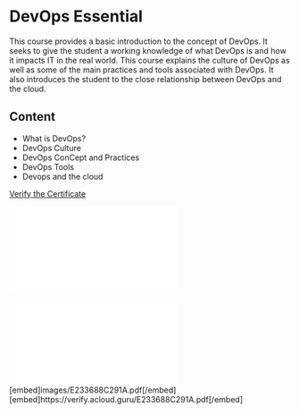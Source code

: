 
# DevOps Essential
This course provides a basic introduction to the concept of DevOps. It seeks to give the student a working knowledge of what DevOps is and how it impacts IT in the real world. This course explains the culture of DevOps as well as some of the main practices and tools associated with DevOps. It also introduces the student to the close relationship between DevOps and the cloud.

## Content
- What is DevOps?
- DevOps Culture
- DevOps ConCept and Practices
- DevOps Tools
- Devops and the cloud

[Verify the Certificate](https://verify.acloud.guru/E233688C291A)

![Certificate](images/E233688C291A.pdf)

<object data="images/E233688C291A.pdf" type="application/pdf" width="700px" height="700px">
</object>

<embed src="images/E233688C291A.pdf" type="application/pdf">
</embed>
[embed]images/E233688C291A.pdf[/embed]
[embed]https://verify.acloud.guru/E233688C291A.pdf[/embed]